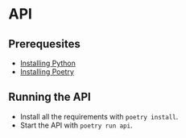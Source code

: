 # API

## Prerequesites

- [Installing Python](https://www.python.org/downloads/)
- [Installing Poetry](https://python-poetry.org/docs/)

## Running the API

- Install all the requirements with `poetry install`.
- Start the API with `poetry run api`.
